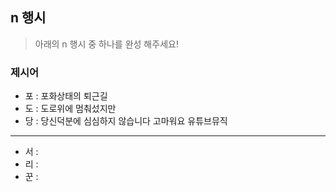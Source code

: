 ## n 행시
> 아래의 n 행시 중 하나를 완성 해주세요!

### 제시어
- 포 : 포화상태의 퇴근길
- 도 : 도로위에 멈춰섰지만
- 당 : 당신덕분에 심심하지 않습니다 고마워요 유튜브뮤직

---

- 서 :
- 리 :
- 꾼 :
